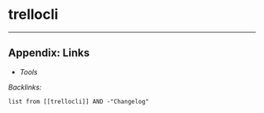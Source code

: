 # trellocli

---

## Appendix: Links

* *Tools*

*Backlinks:*

````dataview
list from [[trellocli]] AND -"Changelog"
````
